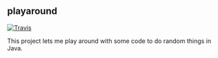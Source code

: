 ## playaround

[![Travis](https://api.travis-ci.org/matthew-dailey/playaround.svg?branch=master)](https://travis-ci.org/matthew-dailey/playaround)

This project lets me play around with some code to do random things in Java.
